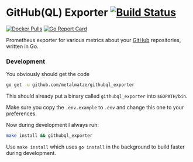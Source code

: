 # GitHub(QL) Exporter [![Build Status](https://drone.github.matthiasloibl.com/api/badges/metalmatze/githubql_exporter/status.svg)](https://drone.github.matthiasloibl.com/metalmatze/githubql_exporter)

[![Docker Pulls](https://img.shields.io/docker/pulls/metalmatze/githubql_exporter.svg?maxAge=604800)](https://hub.docker.com/r/metalmatze/githubql_exporter)
[![Go Report Card](https://goreportcard.com/badge/github.com/metalmatze/githubql_exporter)](https://goreportcard.com/report/github.com/metalmatze/githubql_exporter)

Prometheus exporter for various metrics about your [GitHub](https://github.com/) repositories, written in Go.

### Development

You obviously should get the code

```bash
go get -u github.com/metalmatze/githubql_exporter
```

This should already put a binary called `githubql_exporter` into `$GOPATH/bin`.

Make sure you copy the `.env.example` to `.env` and change this one to your preferences.

Now during development I always run:

```bash
make install && githubql_exporter
```

Use `make install` which uses `go install` in the background to build faster during development.
